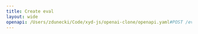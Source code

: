 ```yaml
---
title: Create eval
layout: wide
openapi: /Users/zdunecki/Code/xyd-js/openai-clone/openapi.yaml#POST /evals
---
```


